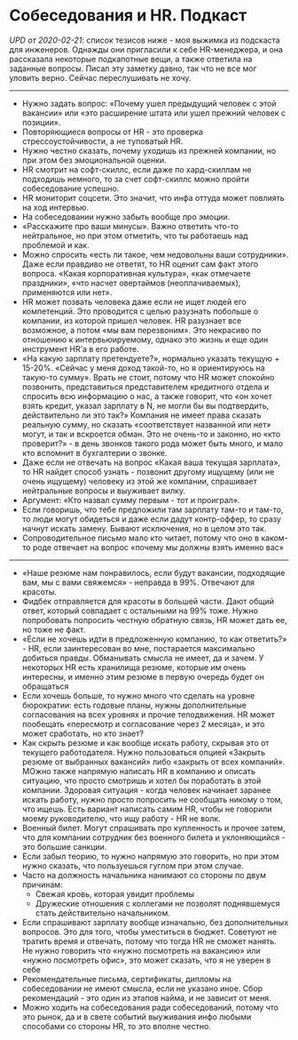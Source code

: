 # Собеседования и HR. Подкаст

_UPD от 2020-02-21_: список тезисов ниже - моя выжимка из подскаста для инженеров. Однажды они пригласили к себе HR-менеджера, и она рассказала некоторые подкапотные вещи, а также ответила на заданные вопросы. Писал эту заметку давно, так что не все мог уловить верно. Сейчас переслушивать не хочу.

---

- Нужно задать вопрос: «Почему ушел предыдущий человек с этой вакансии» или «это расширение штата или ушел прежний человек с позиции».
- Повторяющиеся вопросы от HR - это проверка стрессоустойчивости, а не туповатый HR.
- Нужно честно сказать, почему уходишь из прежней компании, но при этом без эмоциональной оценки.
- HR смотрит на софт-скиллс, если даже по хард-скиллам не подходишь немного, то за счет софт-скиллс можно пройти собеседование успешно.
- HR мониторит соцсети. Это значит, что инфа оттуда может повлиять на ход интервью.
- На собеседовании нужно забыть вообще про эмоции.
- «Расскажите про ваши минусы». Важно ответить что-то нейтральное, но при этом отметить, что ты работаешь над проблемой и как.
- Можно спросить «есть ли такое, чем недовольны ваши сотрудники». Даже если правдиво не ответят, то HR оценит сам факт этого вопроса. «Какая корпоративная культура», «как отмечаете праздники», «что насчет овертаймов (неоплачиваемых), применяются или нет».
- HR может позвать человека даже если не ищет людей его компетенций. Это проводится с целью разузнать побольше о компании, из которой пришел человек. HR разузнает все возможное, а потом «мы вам перезвоним». Это некрасиво по отношению к интервьюируемому, однако это жизнь и еще один инструмент HR’а в его работе.
- «На какую зарплату претендуете?», нормально указать текущую + 15-20%. «Сейчас у меня доход такой-то, но я ориентируюсь на такую-то сумму». Врать не стоит, потому что HR может спокойно позвонить, представиться представителем кредитного отдела и спросить всю информацию о нас, а также говорит, что «он хочет взять кредит, указал зарплату в N, не могли бы вы подтвердить, действительно ли это так?» Компания не имеет права сказать реальную сумму, но сказать «соответствует названной или нет» могут, и так и вскроется обман. Это не очень-то и законно, но «кто проверит?» - в день звонков такого рода может быть много, и мало кто вспомнит в бухгалтерии о звонке.
- Даже если не отвечать на вопрос «Какая ваша текущая зарплата», то HR найдет способ узнать - позвонит другому ищущему (или не очень ищущему) человеку из этой же компании, спрашивает нейтральные вопросы и выуживает вилку.
- Аргумент: «Кто назвал сумму первым - тот и проиграл». 
- Если говоришь, что тебе предложили там зарплату там-то и там-то, то люди могут обидеться и даже если дадут контр-оффер, то сразу начнут искать замену. Бывают исключения, но в целом это так.
- Сопроводительное письмо мало кто читает, потому что оно в каком-то роде отвечает на вопрос «почему мы должны взять именно вас»

---

- «Наше резюме нам понравилось, если будут вакансии, подходящие вам, мы с вами свяжемся» - неправда в 99%. Отвечают для красоты.
- Фидбек отправляется для красоты в большей части. Дают общий ответ, который совпадает с остальными на 99% тоже. Нужно попробовать попросить честную обратную связь, HR может дать ее, но тоже не факт. 
- «Если не хочешь идти в предложенную компанию, то как ответить?» - HR, если заинтересован во мне, постарается максимально добиться правды. Обманывать смысла не имеет, да и зачем. У некоторых HR есть хранилища резюме, которые им очень интересны, и именно этим резюме в первую очередь будет он обращаться 
- Если хочешь больше, то нужно много что сделать на уровне бюрократии: есть годовые планы, нужны дополнительные согласования на всех уровнях и прочие телодвижения. HR может пообещать «пересмотр и согласование через 2 месяца», и это может сработать, но кто знает?
- Как скрыть резюме и как вообще искать работу, скрывая это от текущего работодателя. Нужно пользоваться опцией «Закрыть резюме от выбранных вакансий» либо «закрыть от всех компаний». МОжно также напрямую написать HR в компанию и описать ситуацию, что просто смотришь и хотел бы поработать в этой компании. Здоровая ситуация - когда человек начинает заранее искать работу, нужно просто попросить не сообщать никому о том, что ищешь. Есть вариант написать самим HR, чтобы не говорили моему руководителю, что ищу работу - HR не волк.
- Военный билет. Могут спрашивать про купленность и прочее затем, что для компании сотрудник без военного билета и уклоняющийся - это большие санкции.
- Если забыл теорию, то нужно напрямую это говорить, но при этом нужно сказать, что пользуешься гуглом при этом случае.
- Часто на должность начальника нанимают со стороны по двум причинам:
    - Свежая кровь, которая увидит проблемы
    - Дружеские отношения с коллегами не позволят поднявшемуся стать действительно начальником.
- Если спрашивают зарплату вообще изначально, без дополнительных вопросов. Это для того, чтобы уместиться в бюджет. Советуют не тратить время и отвечать, потому что тогда HR не сможет нанять. Не нужно говорить что «нужно посмотреть на вакансию» или «нужно посмотреть офис», это может сказать, что я не уверен в себе
- Рекомендательные письма, сертификаты, дипломы на собеседовании не имеют смысла, если не указано иное. Сбор рекомендаций - это один из этапов найма, и не зависит от меня.
- Можно ходить на собеседования ради собеседований, потому что это рынок, да и в свете событий выуживания инфо любыми способами со стороны HR, то это вполне честно.
